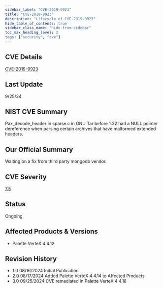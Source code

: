 ```yaml
---
sidebar_label: "CVE-2019-9923"
title: "CVE-2019-9923"
description: "Lifecycle of CVE-2019-9923"
hide_table_of_contents: true
sidebar_class_name: "hide-from-sidebar"
toc_max_heading_level: 2
tags: ["security", "cve"]
---
```


## CVE Details

[CVE-2019-9923](https://nvd.nist.gov/vuln/detail/CVE-2019-9923)

## Last Update

9/25/24

## NIST CVE Summary

Pax_decode_header in sparse.c in GNU Tar before 1.32 had a NULL pointer dereference when parsing certain archives that
have malformed extended headers.

## Our Official Summary

Waiting on a fix from third party mongodb vendor.

## CVE Severity

[7.5](https://nvd.nist.gov/vuln/detail/CVE-2019-9923)

## Status

Ongoing

## Affected Products & Versions

- Palette VerteX 4.4.12

## Revision History

- 1.0 08/16/2024 Initial Publication
- 2.0 08/17/2024 Added Palette VerteX 4.4.14 to Affected Products
- 3.0 09/25/2024 CVE remediated in Palette VerteX 4.4.18
